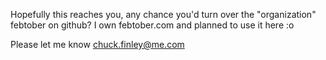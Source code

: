 Hopefully this reaches you, any chance you'd turn over the "organization" febtober on github? I own febtober.com and planned to use it here :o 

Please let me know chuck.finley@me.com
